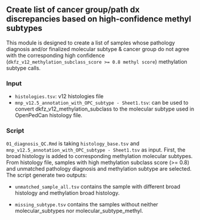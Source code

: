 ## Create list of cancer group/path dx discrepancies based on high-confidence methyl subtypes 

This module is designed to create a list of samples whose pathology diagnosis and/or finalized molecular subtype & cancer group do not agree with the corresponding high confidence (`dkfz_v12_methylation_subclass_score >= 0.8 methyl score`) methylation subtype calls.

### Input

* `histologies.tsv`: v12 histologies file
* `mnp_v12.5_annotation_with_OPC_subtype - Sheet1.tsv`: can be used to convert dkfz_v12_methylation_subclass to the molecular subtype used in OpenPedCan histology file. 

### Script

`01_diagnosis_QC.Rmd` is taking `histology_base.tsv` and `mnp_v12.5_annotation_with_OPC_subtype - Sheet1.tsv` as input. First, the broad histology is added to corresponding methylation molecular subtypes. From histology file, samples with high methylation subclass score (>= 0.8) and unmatched pathology diagnosis and methylation subtype are selected. The script generate two outputs: 

* `unmatched_sample_all.tsv` contains the sample with different broad histology and methylation broad histology. 

* `missing_subtype.tsv` contains the samples without neither molecular_subtypes nor molecular_subtype_methyl.



